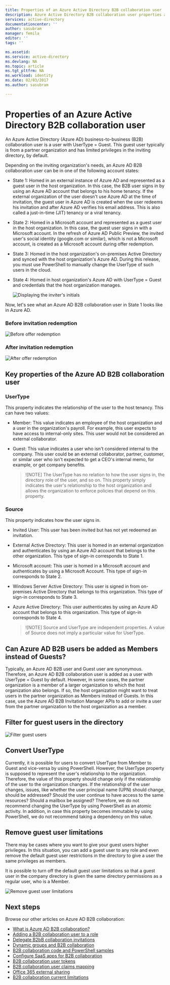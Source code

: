 ```yaml
---
title: Properties of an Azure Active Directory B2B collaboration user | Microsoft Docs
description: Azure Active Directory B2B collaboration user properties are configurable
services: active-directory
documentationcenter: ''
author: sasubram
manager: femila
editor: ''
tags: ''

ms.assetid:
ms.service: active-directory
ms.devlang: NA
ms.topic: article
ms.tgt_pltfrm: NA
ms.workload: identity
ms.date: 02/03/2017
ms.author: sasubram

---
```


# Properties of an Azure Active Directory B2B collaboration user

An Azure Active Directory (Azure AD) business-to-business (B2B) collaboration user is a user with UserType = Guest. This guest user typically is from a partner organization and has limited privileges in the inviting directory, by default.

Depending on the inviting organization's needs, an Azure AD B2B collaboration user can be in one of the following account states:

- State 1: Homed in an external instance of Azure AD and represented as a guest user in the host organization. In this case, the B2B user signs in by using an Azure AD account that belongs to his home tenancy. If the external organization of the user doesn't use Azure AD at the time of invitation, the guest user in Azure AD is created when the user redeems his invitation and after Azure AD verifies his email address. This is also called a just-in-time (JIT) tenancy or a viral tenancy.

- State 2: Homed in a Microsoft account and represented as a guest user in the host organization. In this case, the guest user signs in with a Microsoft account. In the refresh of Azure AD Public Preview, the invited user's social identity (google.com or similar), which is not a Microsoft account, is created as a Microsoft account during offer redemption.

- State 3: Homed in the host organization's on-premises Active Directory and synced with the host organization's Azure AD. During this release, you must use PowerShell to manually change the UserType of such users in the cloud.

- State 4: Homed in host organization's Azure AD with UserType = Guest and credentials that the host organization manages.

  ![Displaying the inviter's initials](media/active-directory-b2b-user-properties/redemption-diagram.png)


Now, let's see what an Azure AD B2B collaboration user in State 1 looks like in Azure AD.

### Before invitation redemption

![Before offer redemption](media/active-directory-b2b-user-properties/before-redemption.png)

### After invitation redemption

![After offer redemption](media/active-directory-b2b-user-properties/after-redemption.png)

## Key properties of the Azure AD B2B collaboration user

### UserType
This property indicates the relationship of the user to the host tenancy. This can have two values:
- Member: This value indicates an employee of the host organization and a user in the organization's payroll. For example, this user expects to have access to internal-only sites. This user would not be considered an external collaborator.

- Guest: This value indicates a user who isn't considered internal to the company. This user could be an external collaborator, partner, customer, or similar user who isn't expected to get a CEO's internal memo, for example, or get company benefits.

  > ![NOTE]
  > The UserType has no relation to how the user signs in, the directory role of the user, and so on. This property simply indicates the user's relationship to the host organization and allows the organization to enforce policies that depend on this property.

### Source
This property indicates how the user signs in.

- Invited User: This user has been invited but has not yet redeemed an invitation.

- External Active Directory: This user is homed in an external organization and authenticates by using an Azure AD account that belongs to the other organization. This type of sign-in corresponds to State 1.

- Microsoft account: This user is homed in a Microsoft account and authenticates by using a Microsoft Account. This type of sign-in corresponds to State 2.

- Windows Server Active Directory: This user is signed in from on-premises Active Directory that belongs to this organization. This type of sign-in corresponds to State 3.

- Azure Active Directory: This user authenticates by using an Azure AD account that belongs to this organization. This type of sign-in corresponds to State 4.

  > ![NOTE]
  > Source and UserType are independent properties. A value of Source does not imply a particular value for UserType.

## Can Azure AD B2B users be added as Members instead of Guests?
Typically, an Azure AD B2B user and Guest user are synonymous. Therefore, an Azure AD B2B collaboration user is added as a user with UserType = Guest by default. However, in some cases, the partner organization is a member of a larger organization to which the host organization also belongs. If so, the host organization might want to treat users in the partner organization as Members instead of Guests. In this case, use the Azure AD B2B Invitation Manager APIs to add or invite a user from the partner organization to the host organization as a member.

## Filter for guest users in the directory

![Filter guest users](media/active-directory-b2b-user-properties/filter-guest-users.png)

## Convert UserType
Currently, it is possible for users to convert UserType from Member to Guest and vice-versa by using PowerShell. However, the UserType property is supposed to represent the user's relationship to the organization. Therefore, the value of this property should change only if the relationship of the user to the organization changes. If the relationship of the user changes, issues, like whether the user principal name (UPN) should change, should be addressed? Should the user continue to have access to the same resources? Should a mailbox be assigned? Therefore, we do not recommend changing the UserType by using PowerShell as an atomic activity. In addition, in case this property becomes immutable by using PowerShell, we do not recommend taking a dependency on this value.

## Remove guest user limitations
There may be cases where you want to give your guest users higher privileges. In this situation, you can add a guest user to any role and even remove the default guest user restrictions in the directory to give a user the same privileges as members.

It is possible to turn off the default guest user limitations so that a guest user in the company directory is given the same directory permissions as a regular user, who is a Member.

![Remove guest user limitations](media/active-directory-b2b-user-properties/remove-guest-limitations.png)

## Next steps

Browse our other articles on Azure AD B2B collaboration:

* [What is Azure AD B2B collaboration?](active-directory-b2b-what-is-azure-ad-b2b.md)
* [Adding a B2B collaboration user to a role](active-directory-b2b-add-guest-to-role.md)
* [Delegate B2bB collaboration invitations](active-directory-b2b-delegate-invitations.md)
* [Dynamic groups and B2B collaboration](active-directory-b2b-dynamic-groups.md)
* [B2B collaboration code and PowerShell samples](active-directory-b2b-code-samples.md)
* [Configure SaaS apps for B2B collaboration](active-directory-b2b-configure-saas-apps.md)
* [B2B collaboration user tokens](active-directory-b2b-user-token.md)
* [B2B collaboration user claims mapping](active-directory-b2b-claims-mapping.md)
* [Office 365 external sharing](active-directory-b2b-o365-external-user.md)
* [B2B collaboration current limitations](active-directory-b2b-current-limitations.md)
